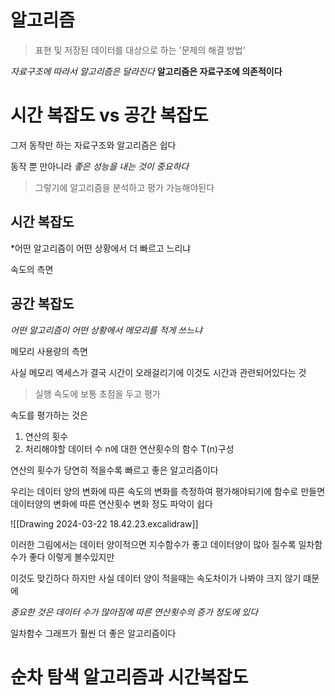 
# 알고리즘
> 표현 및 저장된 데이터를 대상으로 하는 '문제의 해결 방법'

*자료구조에 따라서 알고리즘은 달라진다*
**알고리즘은 자료구조에 의존적이다**

# 시간 복잡도 vs 공간 복잡도 

그저 동작만 하는 자료구조와 알고리즘은 쉽다

동작 뿐 만아니라 *좋은 성능을 내는 것이 중요하다*

> 그렇기에 알고리즘을 분석하고 평가 가능해야된다

## 시간 복잡도
*어떤 알고리즘이 어떤 상황에서 더 빠르고 느리냐 

속도의 측면 

## 공간 복잡도 
*어떤 알고리즘이 어떤 상황에서 메모리를 적게 쓰느냐*

메모리 사용량의 측면 

사실 메모리 엑세스가 결국 시간이 오래걸리기에 이것도
시간과 관련되어있다는 것 



> 실행 속도에 보통 초점을 두고 평가 


속도를 평가하는 것은 

1. 연산의 횟수
2. 처리해야할 데이터 수 n에 대한 연산횟수의 함수 T(n)구성

연산의 횟수가 당연히 적을수록 빠르고 좋은 알고리즘이다

우리는 데이터 양의 변화에 따른 속도의 변화를 측정하여 평가해야되기에
함수로 만들면 데이터양의 변화에 따른 연산횟수 변화 정도 파악이 쉽다

![[Drawing 2024-03-22 18.42.23.excalidraw]]

이러한 그림에서는 데이터 양이적으면 지수함수가 좋고 
데이터양이 많아 질수록 일차함수가 좋다 이렇게 볼수있지만

이것도 맞긴하다
하지만 사실 데이터 양이 적을때는 속도차이가 나봐야 크지 않기 떄문에

*중요한 것은 데이터 수가 많아짐에 따른 연산횟수의 증가 정도에 있다*

일차함수 그래프가 훨씬 더 좋은 알고리즘이다 

# 순차 탐색 알고리즘과 시간복잡도

